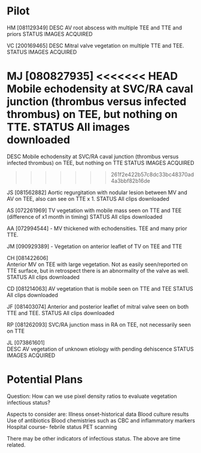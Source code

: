 # Pilot

HM [081129349] 
DESC      AV root abscess with multiple TEE and TTE and priors
STATUS    IMAGES ACQUIRED

VC [200169465] 
DESC      Mitral valve vegetation on multiple TTE and TEE.
STATUS 		IMAGES ACQUIRED

MJ [080827935]
<<<<<<< HEAD
Mobile echodensity at SVC/RA caval junction (thrombus versus infected thrombus) on TEE, but nothing on TTE.
STATUS 		All images downloaded
=======
DESC      Mobile echodensity at SVC/RA caval junction (thrombus versus infected thrombus) on TEE, but nothing on TTE
STATUS    IMAGES ACQUIRED
>>>>>>> 261f2e422b57c8dc33bc48370ad4a3bbf82b16de

JS [081562882]
Aortic regurgitation with nodular lesion between MV and AV on TEE, also can see on TTE x 1.
STATUS 		All clips downloaded

AS [072261969]
TV vegetation with mobile mass seen on TTE and TEE (difference of x1 month in timing)
STATUS 		All clips downloaded

AA [072994544] - MV thickened with echodensities. TEE and many prior TTE.

JM [090929389] - Vegetation on anterior leaflet of TV on TEE and TTE

CH [081422606] 		
Anterior MV on TEE with large vegetation. Not as easily seen/reported on TTE surface, but in retrospect there is an abnormality of the valve as well.
STATUS 		All clips downloaded

CD [081214063]
AV vegetation that is mobile seen on TTE and TEE
STATUS 		All clips downloaded

JF [081403074]
Anterior and posterior leaflet of mitral valve seen on both TTE and TEE.
STATUS 		All clips downloaded

RP [081262093]
SVC/RA junction mass in RA on TEE, not necessarily seen on TTE

JL [073861601] 	
DESC      AV vegetation of unknown etiology with pending dehiscence
STATUS 		IMAGES ACQUIRED

# Potential Plans

Question: How can we use pixel density ratios to evaluate vegetation infectious status?

Aspects to consider are:
Illness onset-historical data
Blood culture results
Use of antibiotics
Blood chemistries such as CBC and inflammatory markers
Hospital course- febrile status
PET scanning

There may be other indicators of infectious status. The above are time related.

